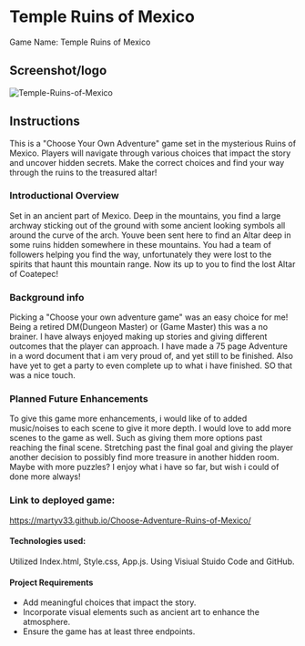 # Temple Ruins of Mexico
Game Name: Temple Ruins of Mexico
## Screenshot/logo

 ![Temple-Ruins-of-Mexico](Choose-Adventure-Ruins-of-Mexico\Temple-Ruins-of-Mexico)

## Instructions
This is a "Choose Your Own Adventure" game set in the mysterious Ruins of Mexico. Players will navigate through various choices that impact the story and uncover hidden secrets. Make the correct choices and find your way through the ruins to the treasured altar!

### Introductional Overview

Set in an ancient part of Mexico. Deep in the mountains, you find a large archway sticking out of the
ground with some ancient looking symbols all around the curve of the arch. Youve been sent here to
find an Altar deep in some ruins hidden somewhere in these mountains. You had a team of followers
helping you find the way, unfortunately they were lost to the spirits that haunt this mountain range.
Now its up to you to find the lost Altar of Coatepec!

### Background info

Picking a "Choose your own adventure game" was an easy choice for me! Being a retired DM(Dungeon Master) or (Game Master) this was a no brainer. I have always enjoyed making up stories and giving different outcomes that the player can approach. I have made a 75 page Adventure in a word document that i am very proud of, and yet still to be finished. Also have yet to get a party to even complete up to what i have finished. SO that was a nice touch.

### Planned Future Enhancements

To give this game more enhancements, i would like of to added music/noises to each scene to give it more depth. I would love to add more scenes to the game as well. Such as giving them more options past reaching the final scene. Stretching past the final goal and giving the player another decision to possibly find more treasure in another hidden room. Maybe with more puzzles? I enjoy what i have so far, but wish i could of done more always!

### Link to deployed game:

https://martyv33.github.io/Choose-Adventure-Ruins-of-Mexico/

#### Technologies used:

Utilized Index.html, Style.css, App.js. Using Visiual Stuido Code and GitHub.


#### Project Requirements 

- Add meaningful choices that impact the story.
- Incorporate visual elements such as ancient art to enhance the atmosphere.
- Ensure the game has at least three endpoints.

